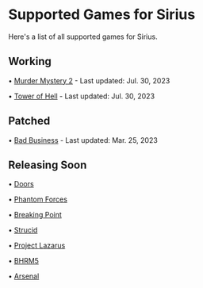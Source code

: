 # Supported Games for Sirius

Here's a list of all supported games for Sirius.

## Working

• [Murder Mystery 2](https://www.roblox.com/games/142823291) - Last updated: Jul. 30, 2023
 
• [Tower of Hell](https://www.roblox.com/games/1962086868) - Last updated: Jul. 30, 2023

## Patched

• [Bad Business](https://www.roblox.com/games/3233893879) - Last updated: Mar. 25, 2023

## Releasing Soon

• [Doors](https://www.roblox.com/games/6516141723)

• [Phantom Forces](https://www.roblox.com/games/292439477)

• [Breaking Point](https://www.roblox.com/games/648362523/Breaking-Point)

• [Strucid](https://www.roblox.com/games/2377868063/Strucid)

• [Project Lazarus](https://www.roblox.com/games/443406476/Project-Lazarus-ZOMBIES)

• [BHRM5](https://www.roblox.com/games/2916899287/Blackhawk-Rescue-Mission-5)

• [Arsenal](https://www.roblox.com/games/286090429)
